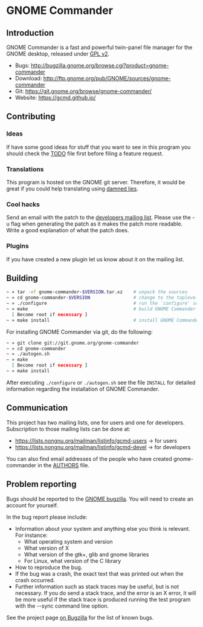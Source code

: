 # GNOME Commander #

## Introduction ##

GNOME Commander is a fast and powerful twin-panel file manager for the GNOME desktop, 
released under [GPL v2](https://www.gnu.org/licenses/gpl-2.0.html).

* Bugs: http://bugzilla.gnome.org/browse.cgi?product=gnome-commander
* Download: http://ftp.gnome.org/pub/GNOME/sources/gnome-commander
* Git: https://git.gnome.org/browse/gnome-commander/
* Website: https://gcmd.github.io/

## Contributing ##

### Ideas ###

If have some good ideas for stuff that you want to see in this program you
should check the [TODO](TODO) file first before filing a feature request. 

### Translations ###

This program is hosted on the GNOME git server. Therefore, it would be 
great if you could help translating using [damned lies](https://l10n.gnome.org/).

### Cool hacks ###

Send an email with the patch to the [developers mailing list](https://lists.nongnu.org/mailman/listinfo/gcmd-devel).
Please use the -u flag when generating the patch as it makes the patch
more readable. Write a good explanation of what the patch does.

### Plugins ###

If you have created a new plugin let us know about it on the mailing list.


## Building ##

```bash
~ » tar -xf gnome-commander-$VERSION.tar.xz    # unpack the sources
~ » cd gnome-commander-$VERSION                # change to the toplevel directory
~ » ./configure                                # run the `configure' script
~ » make                                       # build GNOME Commander
  [ Become root if necessary ]
~ » make install                               # install GNOME Commander
```

For installing GNOME Commander via git, do the following:

```bash
~ » git clone git://git.gnome.org/gnome-commander
~ » cd gnome-commander
~ » ./autogen.sh
~ » make
  [ Become root if necessary ]
~ » make install
```

After executing ``./configure`` or ``./autogen.sh`` see the file ``INSTALL``
for detailed information regarding the installation of GNOME Commander.

## Communication ##

This project has two mailing lists, one for users and one for developers.
Subscription to those mailing lists can be done at:

* https://lists.nongnu.org/mailman/listinfo/gcmd-users -> for users
* https://lists.nongnu.org/mailman/listinfo/gcmd-devel -> for developers

You can also find email addresses of the people who have created gnome-commander
in the [AUTHORS](AUTHORS) file.


## Problem reporting ##

Bugs should be reported to the [GNOME bugzilla](http://bugzilla.gnome.org/browse.cgi?product=gnome-commander).
You will need to create an account for yourself.

In the bug report please include:

* Information about your system and anything else you think is relevant.
For instance:
  * What operating system and version
  * What version of X
  * What version of the gtk+, glib and gnome libraries
  * For Linux, what version of the C library
* How to reproduce the bug.
* If the bug was a crash, the exact text that was printed out when the
  crash occurred.
* Further information such as stack traces may be useful, but is not
  necessary. If you do send a stack trace, and the error is an X error,
  it will be more useful if the stack trace is produced running the test
  program with the --sync command line option.

See the project page [on Bugzilla](http://bugzilla.gnome.org/browse.cgi?product=gnome-commander) for the list of known bugs.

